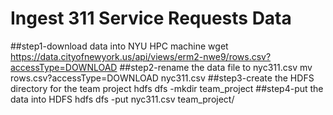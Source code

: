 # Ingest 311 Service Requests Data
##step1-download data into NYU HPC machine
wget https://data.cityofnewyork.us/api/views/erm2-nwe9/rows.csv?accessType=DOWNLOAD
##step2-rename the data file to nyc311.csv
mv rows.csv?accessType=DOWNLOAD nyc311.csv
##step3-create the HDFS directory for the team project
hdfs dfs -mkdir team_project
##step4-put the data into HDFS
hdfs dfs -put nyc311.csv team_project/






